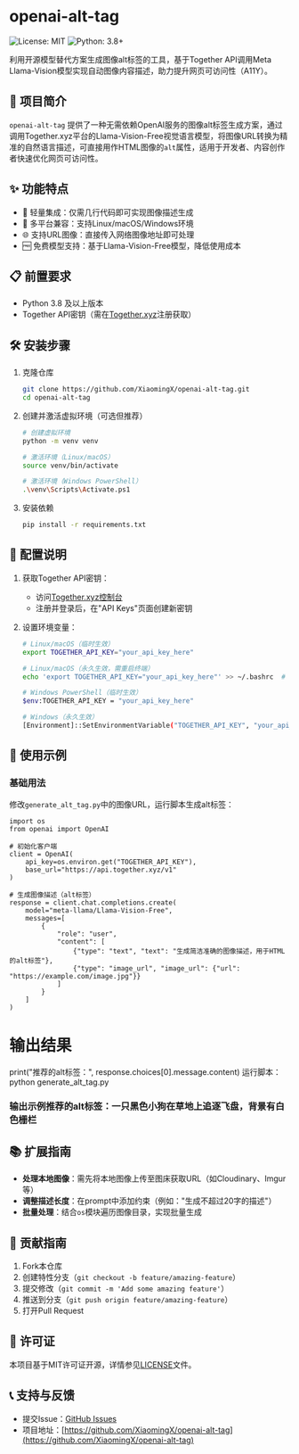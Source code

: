 # openai-alt-tag

![License: MIT](https://img.shields.io/badge/License-MIT-yellow.svg)
![Python: 3.8+](https://img.shields.io/badge/Python-3.8%2B-blue.svg)

利用开源模型替代方案生成图像alt标签的工具，基于Together API调用Meta Llama-Vision模型实现自动图像内容描述，助力提升网页可访问性（A11Y）。

## 🌟 项目简介

`openai-alt-tag` 提供了一种无需依赖OpenAI服务的图像alt标签生成方案，通过调用Together.xyz平台的Llama-Vision-Free视觉语言模型，将图像URL转换为精准的自然语言描述，可直接用作HTML图像的`alt`属性，适用于开发者、内容创作者快速优化网页可访问性。

## ✨ 功能特点

- 🚀 轻量集成：仅需几行代码即可实现图像描述生成
- 🔄 多平台兼容：支持Linux/macOS/Windows环境
- 🌐 支持URL图像：直接传入网络图像地址即可处理
- 🆓 免费模型支持：基于Llama-Vision-Free模型，降低使用成本

## 📋 前置要求

- Python 3.8 及以上版本
- Together API密钥（需在[Together.xyz](https://www.together.xyz/)注册获取）

## 🛠️ 安装步骤

1. 克隆仓库
   ```bash
   git clone https://github.com/XiaomingX/openai-alt-tag.git
   cd openai-alt-tag
   ```

2. 创建并激活虚拟环境（可选但推荐）
   ```bash
   # 创建虚拟环境
   python -m venv venv

   # 激活环境（Linux/macOS）
   source venv/bin/activate

   # 激活环境（Windows PowerShell）
   .\venv\Scripts\Activate.ps1
   ```

3. 安装依赖
   ```bash
   pip install -r requirements.txt
   ```

## 🔑 配置说明

1. 获取Together API密钥：
   - 访问[Together.xyz控制台](https://api.together.xyz/)
   - 注册并登录后，在"API Keys"页面创建新密钥

2. 设置环境变量：
   ```bash
   # Linux/macOS（临时生效）
   export TOGETHER_API_KEY="your_api_key_here"

   # Linux/macOS（永久生效，需重启终端）
   echo 'export TOGETHER_API_KEY="your_api_key_here"' >> ~/.bashrc  # 或 ~/.zshrc

   # Windows PowerShell（临时生效）
   $env:TOGETHER_API_KEY = "your_api_key_here"

   # Windows（永久生效）
   [Environment]::SetEnvironmentVariable("TOGETHER_API_KEY", "your_api_key_here", "User")
   ```

## 🚀 使用示例

### 基础用法
修改`generate_alt_tag.py`中的图像URL，运行脚本生成alt标签：
```
import os
from openai import OpenAI

# 初始化客户端
client = OpenAI(
    api_key=os.environ.get("TOGETHER_API_KEY"),
    base_url="https://api.together.xyz/v1"
)

# 生成图像描述（alt标签）
response = client.chat.completions.create(
    model="meta-llama/Llama-Vision-Free",
    messages=[
        {
            "role": "user",
            "content": [
                {"type": "text", "text": "生成简洁准确的图像描述，用于HTML的alt标签"},
                {"type": "image_url", "image_url": {"url": "https://example.com/image.jpg"}}
            ]
        }
    ]
)
```

# 输出结果
print("推荐的alt标签：", response.choices[0].message.content)
运行脚本：python generate_alt_tag.py
### 输出示例推荐的alt标签：一只黑色小狗在草地上追逐飞盘，背景有白色栅栏
## 📚 扩展指南

- **处理本地图像**：需先将本地图像上传至图床获取URL（如Cloudinary、Imgur等）
- **调整描述长度**：在prompt中添加约束（例如："生成不超过20字的描述"）
- **批量处理**：结合`os`模块遍历图像目录，实现批量生成

## 🤝 贡献指南

1. Fork本仓库
2. 创建特性分支（`git checkout -b feature/amazing-feature`）
3. 提交修改（`git commit -m 'Add some amazing feature'`）
4. 推送到分支（`git push origin feature/amazing-feature`）
5. 打开Pull Request

## 📄 许可证

本项目基于MIT许可证开源，详情参见[LICENSE](LICENSE)文件。

## 📞 支持与反馈

- 提交Issue：[GitHub Issues](https://github.com/XiaomingX/openai-alt-tag/issues)
- 项目地址：[https://github.com/XiaomingX/openai-alt-tag](https://github.com/XiaomingX/openai-alt-tag)
